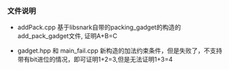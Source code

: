 ### 文件说明

- addPack.cpp 
基于libsnark自带的packing_gadget的构造的add_pack_gadget文件, 证明A+B=C
 
- gadget.hpp 和 main_fail.cpp
新构造的加法约束条件，但是失败了，不支持带有bit进位的情况，即可证明1+2=3,但是无法证明1+3=4